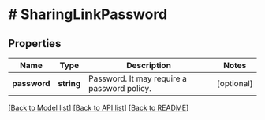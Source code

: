 # # SharingLinkPassword

## Properties

Name | Type | Description | Notes
------------ | ------------- | ------------- | -------------
**password** | **string** | Password. It may require a password policy. | [optional]

[[Back to Model list]](../../README.md#models) [[Back to API list]](../../README.md#endpoints) [[Back to README]](../../README.md)
